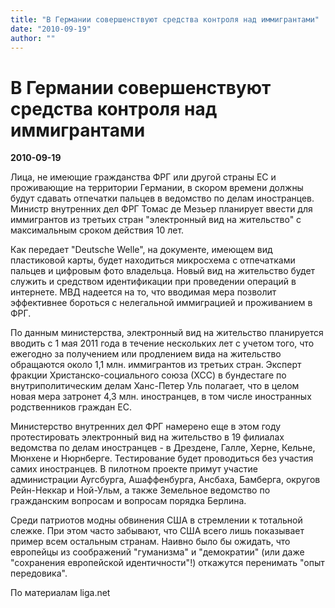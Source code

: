 ```yaml
---
title: "В Германии совершенствуют средства контроля над иммигрантами"
date: "2010-09-19"
author: ""
---
```


# В Германии совершенствуют средства контроля над иммигрантами

**2010-09-19** 

Лица, не имеющие гражданства ФРГ или другой страны ЕС и проживающие на территории Германии, в скором времени должны будут сдавать отпечатки пальцев в ведомство по делам иностранцев. Министр внутренних дел ФРГ Томас де Мезьер планирует ввести для иммигрантов из третьих стран "электронный вид на жительство" с максимальным сроком действия 10 лет.

Как передает "Deutsche Welle", на документе, имеющем вид пластиковой карты, будет находиться микросхема с отпечатками пальцев и цифровым фото владельца. Новый вид на жительство будет служить и средством идентификации при проведении операций в интернете. МВД надеется на то, что вводимая мера позволит эффективнее бороться с нелегальной иммиграцией и проживанием в ФРГ.

По данным министерства, электронный вид на жительство планируется вводить с 1 мая 2011 года в течение нескольких лет с учетом того, что ежегодно за получением или продлением вида на жительство обращаются около 1,1 млн. иммигрантов из третьих стран. Эксперт фракции Христанско-социального союза (ХСС) в бундестаге по внутриполитическим делам Ханс-Петер Уль полагает, что в целом новая мера затронет 4,3 млн. иностранцев, в том числе иностранных родственников граждан ЕС.

Министерство внутренних дел ФРГ намерено еще в этом году протестировать электронный вид на жительство в 19 филиалах ведомства по делам иностранцев - в Дрездене, Галле, Херне, Кельне, Мюнхене и Нюрнберге. Тестирование будет проводиться без участия самих иностранцев. В пилотном проекте примут участие администрации Аугсбурга, Ашаффенбурга, Ансбаха, Бамберга, округов Рейн-Неккар и Ной-Ульм, а также Земельное ведомство по гражданским вопросам и вопросам порядка Берлина.

Среди патриотов модны обвинения США в стремлении к тотальной слежке. При этом часто забывают, что США всего лишь показывает пример всем остальным странам. Наивно было бы ожидать, что европейцы из соображений "гуманизма" и "демократии" (или даже "сохранения европейской идентичности"!) откажутся перенимать "опыт передовика".

По материалам liga.net